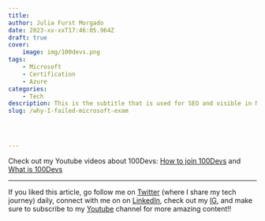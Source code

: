 ```yaml
---
title: 
author: Julia Furst Morgado
date: 2023-xx-xxT17:46:05.964Z
draft: true
cover:
    image: img/100devs.png
tags: 
    - Microsoft
    - Certification
    - Azure
categories: 
    - Tech
description: This is the subtitle that is used for SEO and visible in Medium and Hashnode posts.
slug: /why-I-failed-microsoft-exam




---
```


Check out my Youtube videos about 100Devs: [How to join 100Devs](https://www.youtube.com/watch?v=MhUAKpF47GU) and [What is 100Devs](https://www.youtube.com/watch?v=HHAXlDu49rE)



***
If you liked this article, go follow me on [Twitter](https://twitter.com/juliafmorgado) (where I share my tech journey) daily, connect with me on on [LinkedIn](https://www.linkedin.com/in/juliafmorgado/), check out my [IG](https://www.instagram.com/juliafmorgado/), and make sure to subscribe to my [Youtube](https://www.youtube.com/c/JuliaFMorgado) channel for more amazing content!!
